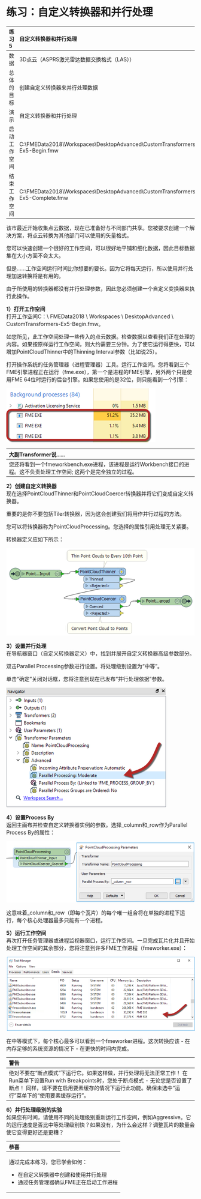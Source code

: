 # 练习：自定义转换器和并行处理

|  练习5 |  自定义转换器和并行处理 |
| :--- | :--- |
| 数据 | 3D点云（ASPRS激光雷达数据交换格式（LAS）） |
| 总体的目标 | 创建自定义转换器来并行处理数据 |
| 演示 | 自定义转换器和并行处理 |
| 启动工作空间 | C:\FMEData2018\Workspaces\DesktopAdvanced\CustomTransformers-Ex5-Begin.fmw |
| 结束工作空间 | C:\FMEData2018\Workspaces\DesktopAdvanced\CustomTransformers-Ex5-Complete.fmw |

该市最近开始收集点云数据，现在已准备好与不同部门共享。您被要求创建一个解决方案，将点云转换为其他部门可以使用的矢量格式。

您可以快速创建一个很好的工作空间，可以很好地平铺和细化数据，因此目标数据集在大小方面不会太大。

但是......工作空间运行时间比你想要的要长。因为它将每天运行，所以使用并行处理加速转换将是有用的。

由于所使用的转换器都没有并行处理参数，因此您必须创建一个自定义变换器来执行此操作。

  
**1）打开工作空间**  
打开工作空间C：\ FMEData2018 \ Workspaces \ DesktopAdvanced \ CustomTransformers-Ex5-Begin.fmw。

如您所见，此工作空间处理一些传入的点云数据。检查数据以查看我们正在处理的内容。如果按原样运行工作空间，则大约需要三分钟。为了使它运行得更快，可以增加PointCloudThinner中的Thinning Interval参数（比如说25）。

打开操作系统的任务管理器（进程管理器）工具。运行工作空间。您将看到三个FME引擎进程正在运行（fme.exe），第一个是进程的FME引擎，另外两个只是使用FME 64位时运行的后台引擎。如果您使用的是32位，则只能看到一个引擎：

[![](../.gitbook/assets/img5.238.ex5.fmeprocesstaskmanager.png)](https://github.com/safesoftware/FMETraining/blob/Desktop-Advanced-2018/DesktopAdvanced5CustomTransformers/Images/Img5.238.Ex5.FMEProcessTaskManager.png)

|  大副Transformer说...... |
| :--- |
|  您还将看到一个fmeworkbench.exe进程，该进程是运行Workbench接口的进程。这不负责处理工作空间; 这两个是完全独立的过程。 |

  
**2）创建自定义转换器**  
现在选择PointCloudThinner和PointCloudCoercer转换器并将它们变成自定义转换器。

重要的是你不要包括Tiler转换器，因为这会创建我们将用作并行过程的方法。

您可以将转换器称为PointCloudProcessing。您选择的属性引用处理无关紧要。

转换器定义应如下所示：

[![](../.gitbook/assets/img5.239.ex5.initialct.png)](https://github.com/safesoftware/FMETraining/blob/Desktop-Advanced-2018/DesktopAdvanced5CustomTransformers/Images/Img5.239.Ex5.InitialCT.png)

  
**3）设置并行处理**  
在导航器窗口（自定义转换器定义）中，找到并展开自定义转换器高级参数部分。

双击Parallel Processing参数进行设置。将处理级别设置为“中等”。

单击“确定”关闭对话框，您将注意到现在已发布“并行处理依据”参数。

[![](../.gitbook/assets/img5.240.ex5.ctsetparallelprocessing.png)](https://github.com/safesoftware/FMETraining/blob/Desktop-Advanced-2018/DesktopAdvanced5CustomTransformers/Images/Img5.240.Ex5.CTSetParallelProcessing.png)

  
**4）设置Process By**  
返回主画布并检查自定义转换器实例的参数。选择\_column和\_row作为Parallel Process By的属性：

[![](../.gitbook/assets/img5.241.ex5.ctparallelprocessinggroupby.png)](https://github.com/safesoftware/FMETraining/blob/Desktop-Advanced-2018/DesktopAdvanced5CustomTransformers/Images/Img5.241.Ex5.CTParallelProcessingGroupBy.png)

这意味着\_column和\_row（即每个瓦片）的每个唯一组合将在单独的进程下运行，每个核心处理器最多只能有一个进程。

  
**5）运行工作空间**  
再次打开任务管理器或进程监视器窗口，运行工作空间。一旦完成瓦片化并且开始处理工作空间的其余部分，您将注意到许多FME工作进程（fmeworker.exe）：

[![](../.gitbook/assets/img5.242.ex5.ctparallelprocessingworkers.png)](https://github.com/safesoftware/FMETraining/blob/Desktop-Advanced-2018/DesktopAdvanced5CustomTransformers/Images/Img5.242.Ex5.CTParallelProcessingWorkers.png)

在中等模式下，每个核心最多可以看到一个fmeworker进程。这次转换应该 - 在内存足够的系统资源的情况下 - 在更快的时间内完成。

|  警告 |
| :--- |
|  绝对不要在“断点模式”下运行它。如果这样做，并行处理将无法正常工作！ 在Run菜单下设置Run with Breakpoints时，您处于断点模式 - 无论您是否设置了断点！  同样，请不要在启用要素缓存的情况下运行此功能。确保未选中“运行”菜单下的“使用要素缓存运行”。 |

  
**6）并行处理级别的实验**  
如果您有时间，请使用不同的处理级别重新运行工作空间，例如Aggressive。它的运行速度是否比中等处理级别快？如果没有，为什么会这样？调整瓦片的数量会使它变得更好还是更糟？

<table>
  <thead>
    <tr>
      <th style="text-align:left">恭喜</th>
    </tr>
  </thead>
  <tbody>
    <tr>
      <td style="text-align:left">
        <p>通过完成本练习，您已学会如何：</p>
        <ul>
          <li>在自定义转换器中创建和使用并行处理</li>
          <li>通过任务管理器确认FME正在启动工作进程</li>
        </ul>
      </td>
    </tr>
  </tbody>
</table>